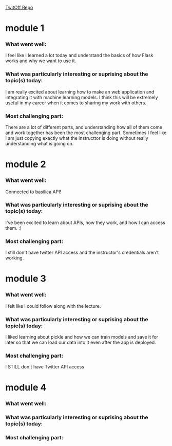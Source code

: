 [TwitOff Repo](https://github.com/kellischeuble/TwittOff)

# module 1 
### What went well:
I feel like I learned a lot today and understand the basics of how Flask works and why we want to use it.
### What was particularly interesting or suprising about the topic(s) today:
I am really excited about learning how to make an web application and integrating it with machine learning models. I think this will be extremely useful in my career when it comes to sharing my work with others.
### Most challenging part:
There are a lot of different parts, and understanding how all of them come and work together has been the most challenging part. Sometimes I feel like I am just copying exactly what the instructtor is doing without really understanding what is going on.


# module 2 
### What went well:
Connected to basilica API!
### What was particularly interesting or suprising about the topic(s) today:
I've been excited to learn about APIs, how they work, and how I can access them. :)
### Most challenging part:
I still don't have twitter API access and the instructor's credentials aren't working.

# module 3 
### What went well:
I felt like I could follow along with the lecture.
### What was particularly interesting or suprising about the topic(s) today:
I liked learning about pickle and how we can train models and save it for later so that we can load our data into it even after the app is deployed.
### Most challenging part:
I STILL don't have Twitter API access

# module 4
### What went well:
### What was particularly interesting or suprising about the topic(s) today:
### Most challenging part: